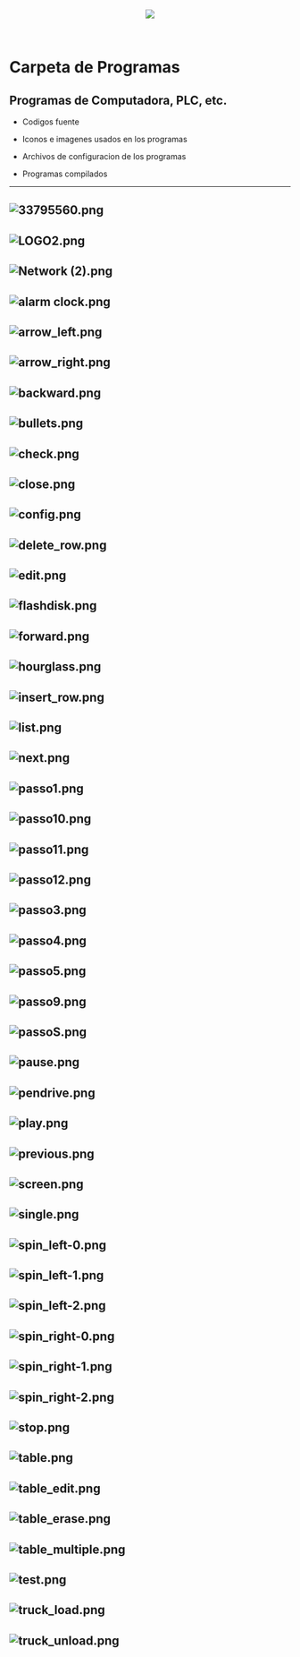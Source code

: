 <br/>
<p align="center">
  <img src="https://avatars2.githubusercontent.com/u/15052789?v=3&s=200">
</p>
<br/>

# Carpeta de Programas

## Programas de Computadora, PLC, etc. 

* Codigos fuente

* Iconos e imagenes usados en los programas 

* Archivos de configuracion de los programas

* Programas compilados

---
![33795560.png](/Programas/iconos%20v3/33795560.png)
---
![LOGO2.png](/Programas/iconos%20v3/LOGO2.png)
---
![Network (2).png](/Programas/iconos%20v3/Network%20(2).png)
---
![alarm clock.png](/Programas/iconos%20v3/alarm%20clock.png)
---
![arrow_left.png](/Programas/iconos%20v3/arrow_left.png)
---
![arrow_right.png](/Programas/iconos%20v3/arrow_right.png)
---
![backward.png](/Programas/iconos%20v3/backward.png)
---
![bullets.png](/Programas/iconos%20v3/bullets.png)
---
![check.png](/Programas/iconos%20v3/check.png)
---
![close.png](/Programas/iconos%20v3/close.png)
---
![config.png](/Programas/iconos%20v3/config.png)
---
![delete_row.png](/Programas/iconos%20v3/delete_row.png)
---
![edit.png](/Programas/iconos%20v3/edit.png)
---
![flashdisk.png](/Programas/iconos%20v3/flashdisk.png)
---
![forward.png](/Programas/iconos%20v3/forward.png)
---
![hourglass.png](/Programas/iconos%20v3/hourglass.png)
---
![insert_row.png](/Programas/iconos%20v3/insert_row.png)
---
![list.png](/Programas/iconos%20v3/list.png)
---
![next.png](/Programas/iconos%20v3/next.png)
---
![passo1.png](/Programas/iconos%20v3/passo1.png)
---
![passo10.png](/Programas/iconos%20v3/passo10.png)
---
![passo11.png](/Programas/iconos%20v3/passo11.png)
---
![passo12.png](/Programas/iconos%20v3/passo12.png)
---
![passo3.png](/Programas/iconos%20v3/passo3.png)
---
![passo4.png](/Programas/iconos%20v3/passo4.png)
---
![passo5.png](/Programas/iconos%20v3/passo5.png)
---
![passo9.png](/Programas/iconos%20v3/passo9.png)
---
![passoS.png](/Programas/iconos%20v3/passoS.png)
---
![pause.png](/Programas/iconos%20v3/pause.png)
---
![pendrive.png](/Programas/iconos%20v3/pendrive.png)
---
![play.png](/Programas/iconos%20v3/play.png)
---
![previous.png](/Programas/iconos%20v3/previous.png)
---
![screen.png](/Programas/iconos%20v3/screen.png)
---
![single.png](/Programas/iconos%20v3/single.png)
---
![spin_left-0.png](/Programas/iconos%20v3/spin_left-0.png)
---
![spin_left-1.png](/Programas/iconos%20v3/spin_left-1.png)
---
![spin_left-2.png](/Programas/iconos%20v3/spin_left-2.png)
---
![spin_right-0.png](/Programas/iconos%20v3/spin_right-0.png)
---
![spin_right-1.png](/Programas/iconos%20v3/spin_right-1.png)
---
![spin_right-2.png](/Programas/iconos%20v3/spin_right-2.png)
---
![stop.png](/Programas/iconos%20v3/stop.png)
---
![table.png](/Programas/iconos%20v3/table.png)
---
![table_edit.png](/Programas/iconos%20v3/table_edit.png)
---
![table_erase.png](/Programas/iconos%20v3/table_erase.png)
---
![table_multiple.png](/Programas/iconos%20v3/table_multiple.png)
---
![test.png](/Programas/iconos%20v3/test.png)
---
![truck_load.png](/Programas/iconos%20v3/truck_load.png)
---
![truck_unload.png](/Programas/iconos%20v3/truck_unload.png)
---
